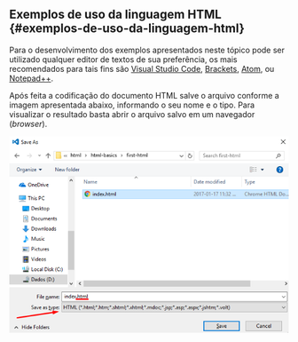 ## Exemplos de uso da linguagem HTML {#exemplos-de-uso-da-linguagem-html}

Para o desenvolvimento dos exemplos apresentados neste tópico pode ser utilizado qualquer editor de textos de sua preferência, os mais recomendados para tais fins são [Visual Studio Code](https://code.visualstudio.com/), [Brackets](http://brackets.io/), [Atom](https://atom.io/), ou [Notepad++](https://notepad-plus-plus.org).

Após feita a codificação do documento HTML salve o arquivo conforme a imagem apresentada abaixo, informando o seu nome e o tipo. Para visualizar o resultado basta abrir o arquivo salvo em um navegador \(_browser_\).

![](/assets/vscode-save-as.png)

